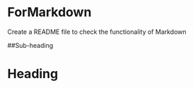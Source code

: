 # ForMarkdown
Create a README file to check the functionality of Markdown

##Sub-heading

Heading
=======
